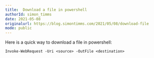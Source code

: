 ```yaml
---
title:  Download a file in powershell
authorId: simon_timms
date: 2021-05-08
originalurl: https://blog.simontimms.com/2021/05/08/download-file
mode: public
---
```




Here is a quick way to download a file in powershell:

```
Invoke-WebRequest -Uri <source> -OutFile <destination>
```